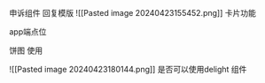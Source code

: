 申诉组件 
回复模版
![[Pasted image 20240423155452.png]]
卡片功能

app端点位

饼图 使用

![[Pasted image 20240423180144.png]]
是否可以使用delight 组件